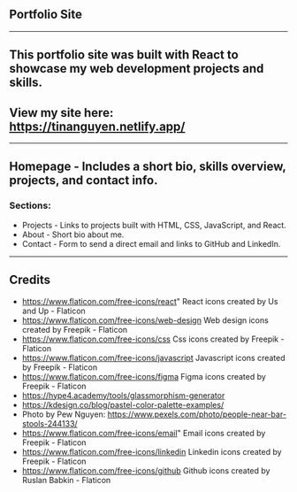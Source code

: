 ## Portfolio Site
---
## This portfolio site was built with React to showcase my web development projects and skills.
## View my site here: https://tinanguyen.netlify.app/
---
## Homepage - Includes a short bio, skills overview, projects, and contact info.
### Sections: 
* Projects - Links to projects built with HTML, CSS, JavaScript, and React.
* About - Short bio about me.
* Contact - Form to send a direct email and links to GitHub and LinkedIn.
---
## Credits 
* https://www.flaticon.com/free-icons/react" React icons created by Us and Up - Flaticon
* https://www.flaticon.com/free-icons/web-design Web design icons created by Freepik - Flaticon
* https://www.flaticon.com/free-icons/css Css icons created by Freepik - Flaticon
* https://www.flaticon.com/free-icons/javascript Javascript icons created by Freepik - Flaticon
* https://www.flaticon.com/free-icons/figma Figma icons created by Freepik - Flaticon
* https://hype4.academy/tools/glassmorphism-generator
* https://kdesign.co/blog/pastel-color-palette-examples/
* Photo by Pew Nguyen: https://www.pexels.com/photo/people-near-bar-stools-244133/
* https://www.flaticon.com/free-icons/email" Email icons created by Freepik - Flaticon
* https://www.flaticon.com/free-icons/linkedin Linkedin icons created by Freepik - Flaticon
* https://www.flaticon.com/free-icons/github Github icons created by Ruslan Babkin - Flaticon
